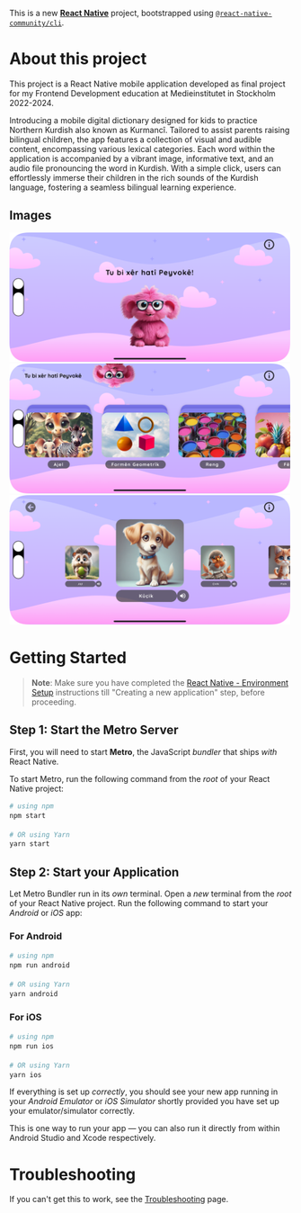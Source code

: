 This is a new [**React Native**](https://reactnative.dev) project, bootstrapped using [`@react-native-community/cli`](https://github.com/react-native-community/cli).

# About this project

This project is a React Native mobile application developed as final project for my Frontend Development education at Medieinstitutet in Stockholm 2022-2024.

Introducing a mobile digital dictionary designed for kids to practice Northern Kurdish also known as Kurmancî. Tailored to assist parents raising bilingual children, the app features a collection of visual and audible content, encompassing various lexical categories. Each word within the application is accompanied by a vibrant image, informative text, and an audio file pronouncing the word in Kurdish. With a simple click, users can effortlessly immerse their children in the rich sounds of the Kurdish language, fostering a seamless bilingual learning experience.

## Images

<img src="./assets/demoImg/1.png" alt="App intro" width="500">
<img src="./assets/demoImg/2.png" alt="Startpage" width="500">
<img src="./assets/demoImg/3.png" alt="Word slider" width="500">

# Getting Started

> **Note**: Make sure you have completed the [React Native - Environment Setup](https://reactnative.dev/docs/environment-setup) instructions till "Creating a new application" step, before proceeding.

## Step 1: Start the Metro Server

First, you will need to start **Metro**, the JavaScript _bundler_ that ships _with_ React Native.

To start Metro, run the following command from the _root_ of your React Native project:

```bash
# using npm
npm start

# OR using Yarn
yarn start
```

## Step 2: Start your Application

Let Metro Bundler run in its _own_ terminal. Open a _new_ terminal from the _root_ of your React Native project. Run the following command to start your _Android_ or _iOS_ app:

### For Android

```bash
# using npm
npm run android

# OR using Yarn
yarn android
```

### For iOS

```bash
# using npm
npm run ios

# OR using Yarn
yarn ios
```

If everything is set up _correctly_, you should see your new app running in your _Android Emulator_ or _iOS Simulator_ shortly provided you have set up your emulator/simulator correctly.

This is one way to run your app — you can also run it directly from within Android Studio and Xcode respectively.

# Troubleshooting

If you can't get this to work, see the [Troubleshooting](https://reactnative.dev/docs/troubleshooting) page.
